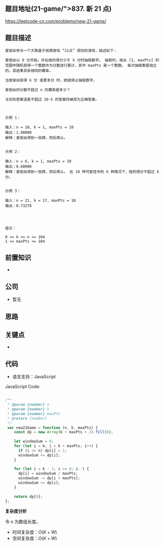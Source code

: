 
## 题目地址(21-game/">837. 新 21 点)

https://leetcode-cn.com/problems/new-21-game/

## 题目描述

```
爱丽丝参与一个大致基于纸牌游戏 “21点” 规则的游戏，描述如下：

爱丽丝以 0 分开始，并在她的得分少于 k 分时抽取数字。 抽取时，她从 [1, maxPts] 的范围中随机获得一个整数作为分数进行累计，其中 maxPts 是一个整数。 每次抽取都是独立的，其结果具有相同的概率。

当爱丽丝获得 k 分 或更多分 时，她就停止抽取数字。

爱丽丝的分数不超过 n 的概率是多少？

与实际答案误差不超过 10-5 的答案将被视为正确答案。

 

示例 1：

输入：n = 10, k = 1, maxPts = 10
输出：1.00000
解释：爱丽丝得到一张牌，然后停止。


示例 2：

输入：n = 6, k = 1, maxPts = 10
输出：0.60000
解释：爱丽丝得到一张牌，然后停止。 在 10 种可能性中的 6 种情况下，她的得分不超过 6 分。


示例 3：

输入：n = 21, k = 17, maxPts = 10
输出：0.73278


 

提示：

0 <= k <= n <= 104
1 <= maxPts <= 104
```

## 前置知识

- 

## 公司

- 暂无

## 思路

## 关键点

-  

## 代码

- 语言支持：JavaScript

JavaScript Code:

```javascript

/**
 * @param {number} n
 * @param {number} k
 * @param {number} maxPts
 * @return {number}
 */
 var new21Game = function (n, k, maxPts) {
    const dp = new Array(k + maxPts + 2).fill(0);
  
    let windowSum = 0;
    for (let i = k; i < k + maxPts; i++) {
      if (i <= n) dp[i] = 1;
      windowSum += dp[i];
    }
  
    for (let i = k - 1; i >= 0; i--) {
      dp[i] = windowSum / maxPts;
      windowSum -= dp[i + maxPts];
      windowSum += dp[i];
    }
  
    return dp[0];
};

```


**复杂度分析**

令 n 为数组长度。

- 时间复杂度：$O(K+W)$
- 空间复杂度：$O(K+W)$


